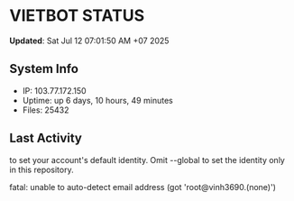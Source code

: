 # VIETBOT STATUS
**Updated**: Sat Jul 12 07:01:50 AM +07 2025

## System Info
- IP: 103.77.172.150
- Uptime: up 6 days, 10 hours, 49 minutes
- Files: 25432

## Last Activity

to set your account's default identity.
Omit --global to set the identity only in this repository.

fatal: unable to auto-detect email address (got 'root@vinh3690.(none)')
